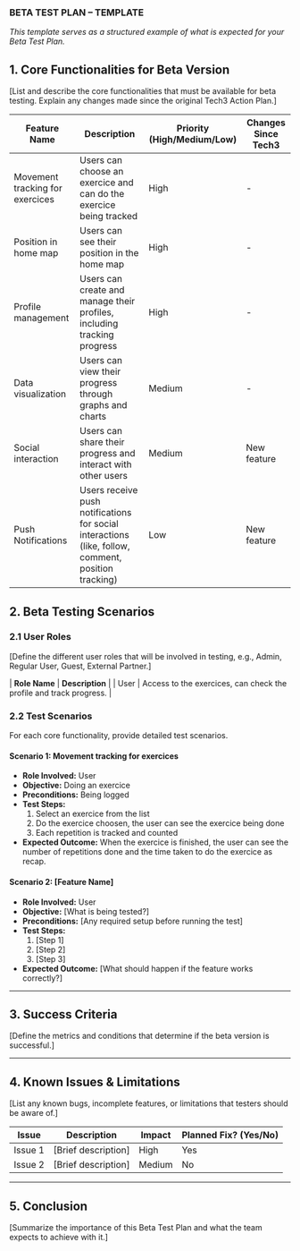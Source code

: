 ### **BETA TEST PLAN – TEMPLATE**
*This template serves as a structured example of what is expected for your Beta Test Plan.*

## **1. Core Functionalities for Beta Version**
[List and describe the core functionalities that must be available for beta testing. Explain any changes made since the original Tech3 Action Plan.]

| **Feature Name**  | **Description** | **Priority (High/Medium/Low)** | **Changes Since Tech3** |
|-------------------|-----------------|--------------------------------|-------------------------|
| Movement tracking for exercices | Users can choose an exercice and can do the exercice being tracked | High | - |
| Position in home map | Users can see their position in the home map | High | - |
| Profile management | Users can create and manage their profiles, including tracking progress | High | - |
| Data visualization | Users can view their progress through graphs and charts | Medium | - |
| Social interaction | Users can share their progress and interact with other users | Medium | New feature |
| Push Notifications | Users receive push notifications for social interactions (like, follow, comment, position tracking) | Low | New feature |

## **2. Beta Testing Scenarios**
### **2.1 User Roles**
[Define the different user roles that will be involved in testing, e.g., Admin, Regular User, Guest, External Partner.]

| **Role Name**  | **Description** |
| User           | Access to the exercices, can check the profile and track progress. |

### **2.2 Test Scenarios**
For each core functionality, provide detailed test scenarios.

#### **Scenario 1: Movement tracking for exercices**
- **Role Involved:** User
- **Objective:** Doing an exercice
- **Preconditions:** Being logged
- **Test Steps:**
  1. Select an exercice from the list
  2. Do the exercice choosen, the user can see the exercice being done
  3. Each repetition is tracked and counted
- **Expected Outcome:** When the exercice is finished, the user can see the number of repetitions done and the time taken to do the exercice as recap.

#### **Scenario 2: [Feature Name]**
- **Role Involved:** User
- **Objective:** [What is being tested?]
- **Preconditions:** [Any required setup before running the test]
- **Test Steps:**
  1. [Step 1]
  2. [Step 2]
  3. [Step 3]
- **Expected Outcome:** [What should happen if the feature works correctly?]

---

## **3. Success Criteria**
[Define the metrics and conditions that determine if the beta version is successful.]

---

## **4. Known Issues & Limitations**
[List any known bugs, incomplete features, or limitations that testers should be aware of.]

| **Issue** | **Description** | **Impact** | **Planned Fix? (Yes/No)** |
|----------|---------------|----------|----------------|
| Issue 1  | [Brief description] | High | Yes |
| Issue 2  | [Brief description] | Medium | No |

---

## **5. Conclusion**
[Summarize the importance of this Beta Test Plan and what the team expects to achieve with it.]
